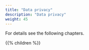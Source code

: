 ```yaml
---
title: "Data privacy"
description: "Data privacy"
weight: 45
---
```


For details see the following chapters.


{{% children %}}
